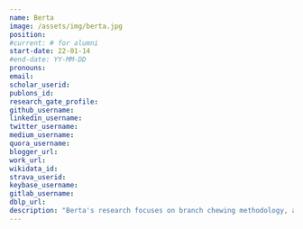 ```yaml
---
name: Berta
image: /assets/img/berta.jpg
position:
#current: # for alumni
start-date: 22-01-14
#end-date: YY-MM-DD  
pronouns: 
email: 
scholar_userid: 
publons_id:
research_gate_profile:
github_username:
linkedin_username: 
twitter_username:
medium_username:
quora_username:
blogger_url:
work_url:
wikidata_id:
strava_userid:
keybase_username:
gitlab_username:
dblp_url:
description: "Berta's research focuses on branch chewing methodology, and  squirrel chasing strategies."
---
```

